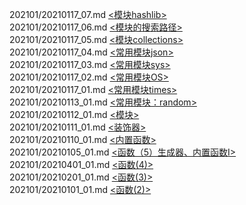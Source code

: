 202101/20210117_07.md [<模块hashlib>](https://gitee.com/pgquestions/python/blob/main/202101/20210117_07.md)   
202101/20210117_06.md [<模块的搜索路径>](https://gitee.com/pgquestions/python/blob/main/202101/20210117_06.md)   
202101/20210117_05.md [<模块collections>](https://gitee.com/pgquestions/python/blob/main/202101/20210117_05.md)  
202101/20210117_04.md [<常用模块json>](https://gitee.com/pgquestions/python/blob/main/202101/20210117_04.md)  
202101/20210117_03.md [<常用模块sys>](https://gitee.com/pgquestions/python/blob/main/202101/20210117_03.md)   
202101/20210117_02.md [<常用模块OS>  ](https://gitee.com/pgquestions/python/blob/main/202101/20210117_02.md)  
202101/20210117_01.md [<常用模块times>](https://gitee.com/pgquestions/python/blob/main/202101/20210117_01.md)   
202101/20210113_01.md [<常用模块：random>](https://gitee.com/pgquestions/python/blob/main/202101/20210113_01.md)  
202101/20210112_01.md [<模块>](https://gitee.com/pgquestions/python/blob/main/202101/20210112_01.md)  
202101/20210111_01.md [<装饰器>](https://gitee.com/pgquestions/python/blob/main/202101/20210111_01.md)  
202101/20210110_01.md [<内置函数>](https://gitee.com/pgquestions/python/blob/main/202101/20210110_01.md)  
202101/20210105_01.md [<函数（5）生成器、内置函数I>](https://gitee.com/pgquestions/python/blob/main/202101/20210105_01.md)  
202101/20210401_01.md [<函数(4)>](https://gitee.com/pgquestions/python/blob/main/202101/20210401_01.md)  
202101/20210201_01.md [<函数(3)>](https://gitee.com/pgquestions/python/blob/main/202101/20210301_01.md)  
202101/20210101_01.md [<函数(2)>](https://gitee.com/pgquestions/python/blob/main/202101/20210101_01.md)   
